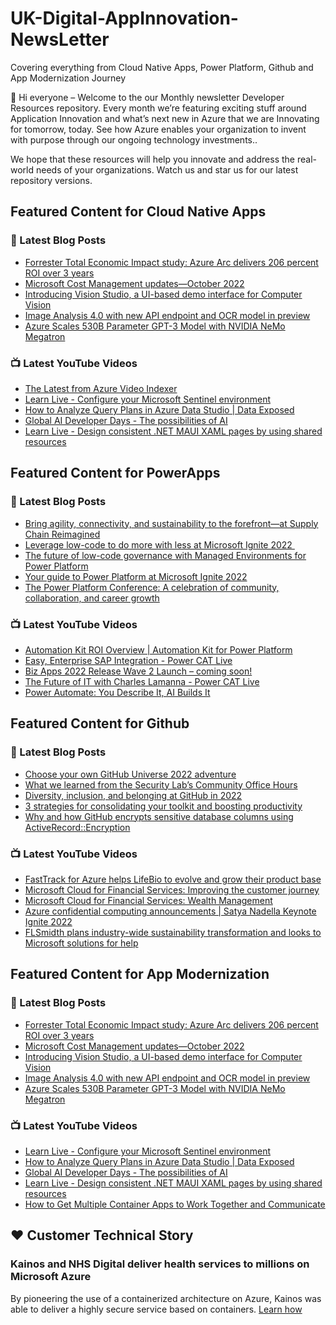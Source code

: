 # UK-Digital-AppInnovation-NewsLetter

Covering everything from Cloud Native Apps, Power Platform, Github and App Modernization Journey

👋 Hi everyone – Welcome to the our Monthly newsletter Developer Resources repository. Every month we’re featuring exciting stuff around Application Innovation and what’s next new in Azure that we are Innovating for tomorrow, today. See how Azure enables your organization to invent with purpose through our ongoing technology investments..


We hope that these resources will help you innovate and address the real-world needs of your organizations. Watch us and star us for our latest repository versions.

## Featured Content for Cloud Native Apps


### 📝 Latest Blog Posts

    
<!-- BLOGCNA:START -->
- [Forrester Total Economic Impact study: Azure Arc delivers 206 percent ROI over 3 years](https://azure.microsoft.com/blog/forrester-total-economic-impact-study-azure-arc-delivers-206-percent-roi-over-3-years/)
- [Microsoft Cost Management updates—October 2022](https://azure.microsoft.com/blog/microsoft-cost-management-updates-october-2022/)
- [Introducing Vision Studio, a UI-based demo interface for Computer Vision](https://azure.microsoft.com/blog/introducing-vision-studio-a-uibased-demo-interface-for-computer-vision/)
- [Image Analysis 4.0 with new API endpoint and OCR model in preview](https://azure.microsoft.com/blog/image-analysis-40-with-new-api-endpoint-and-ocr-model-in-preview/)
- [Azure Scales 530B Parameter GPT-3 Model with NVIDIA NeMo Megatron](https://azure.microsoft.com/blog/azure-scales-530b-parameter-gpt3-model-with-nvidia-nemo-megatron/)
<!-- BLOGCNA:END -->

### 📺 Latest YouTube Videos

 
<!-- YOUTUBECNA:START -->
- [The Latest from Azure Video Indexer](https://www.youtube.com/watch?v=PICwbAfRWnk)
- [Learn Live - Configure your Microsoft Sentinel environment](https://www.youtube.com/watch?v=cG18isM7occ)
- [How to Analyze Query Plans in Azure Data Studio | Data Exposed](https://www.youtube.com/watch?v=pMVLs9oAPmk)
- [Global AI Developer Days - The possibilities of AI](https://www.youtube.com/watch?v=wl6RWc7iaUs)
- [Learn Live - Design consistent .NET MAUI XAML pages by using shared resources](https://www.youtube.com/watch?v=zTY7ZcnBzeU)
<!-- YOUTUBECNA:END -->

##  Featured Content for PowerApps
### 📝 Latest Blog Posts
<!-- BLOGPOWER:START -->
- [Bring agility, connectivity, and sustainability to the forefront—at Supply Chain Reimagined](https://cloudblogs.microsoft.com/dynamics365/bdm/2022/10/27/bring-agility-connectivity-and-sustainability-to-the-forefront-at-supply-chain-reimagined/)
- [Leverage low-code to do more with less at Microsoft Ignite 2022 ](https://cloudblogs.microsoft.com/powerplatform/2022/10/12/leverage-low-code-to-do-more-with-less-at-microsoft-ignite-2022/)
- [The future of low-code governance with Managed Environments for Power Platform](https://cloudblogs.microsoft.com/powerplatform/2022/10/12/the-future-of-low-code-governance-with-managed-environments-for-power-platform/)
- [Your guide to Power Platform at Microsoft Ignite 2022](https://cloudblogs.microsoft.com/powerplatform/2022/10/05/your-guide-to-power-platform-at-microsoft-ignite-2022/)
- [The Power Platform Conference: A celebration of community, collaboration, and career growth](https://cloudblogs.microsoft.com/powerplatform/2022/09/20/the-power-platform-conference-a-celebration-of-community-collaboration-and-career-growth/)
<!-- BLOGPOWER:END -->
 ### 📺 Latest YouTube Videos
    
<!-- YOUTUBEPOWER:START -->
- [Automation Kit ROI Overview | Automation Kit for Power Platform](https://www.youtube.com/watch?v=VNC0PWBTRwA)
- [Easy, Enterprise SAP Integration - Power CAT Live](https://www.youtube.com/watch?v=WPaODhTnNBU)
- [Biz Apps 2022 Release Wave 2 Launch – coming soon!](https://www.youtube.com/watch?v=GfszaIHVdT8)
- [The Future of IT with Charles Lamanna - Power CAT Live](https://www.youtube.com/watch?v=pvQYPmjiGmQ)
- [Power Automate: You Describe It, AI Builds It](https://www.youtube.com/watch?v=9lnDnxLcis4)
<!-- YOUTUBEPOWER:END -->

##  Featured Content for Github
### 📝 Latest Blog Posts
<!-- BLOGGITHUB:START -->
- [Choose your own GitHub Universe 2022 adventure](https://github.blog/2022-10-27-choose-your-own-github-universe-2022-adventure/)
- [What we learned from the Security Lab’s Community Office Hours](https://github.blog/2022-10-27-what-we-learned-from-the-security-labs-community-office-hours/)
- [Diversity, inclusion, and belonging at GitHub in 2022](https://github.blog/2022-10-27-diversity-inclusion-and-belonging-at-github-in-2022/)
- [3 strategies for consolidating your toolkit and boosting productivity](https://github.blog/2022-10-26-3-strategies-for-consolidating-your-toolkit-and-boosting-productivity/)
- [Why and how GitHub encrypts sensitive database columns using ActiveRecord::Encryption](https://github.blog/2022-10-26-why-and-how-github-encrypts-sensitive-database-columns-using-activerecordencryption/)
<!-- BLOGGITHUB:END -->
### 📺 Latest YouTube Videos
<!-- YOUTUBEGITHUB:START -->
- [FastTrack for Azure helps LifeBio to evolve and grow their product base](https://www.youtube.com/watch?v=2dmzv4R_Kls)
- [Microsoft Cloud for Financial Services: Improving the customer journey](https://www.youtube.com/watch?v=CjUbQe1ys0c)
- [Microsoft Cloud for Financial Services: Wealth Management](https://www.youtube.com/watch?v=5JW9F8g7_6s)
- [Azure confidential computing announcements | Satya Nadella Keynote Ignite 2022](https://www.youtube.com/watch?v=ulNtbG_EZUI)
- [FLSmidth plans industry-wide sustainability transformation and looks to Microsoft solutions for help](https://www.youtube.com/watch?v=V5Br8Xv4BNE)
<!-- YOUTUBEGITHUB:END -->
##  Featured Content for App Modernization
### 📝 Latest Blog Posts
<!-- BLOGAPPMOD:START -->
- [Forrester Total Economic Impact study: Azure Arc delivers 206 percent ROI over 3 years](https://azure.microsoft.com/blog/forrester-total-economic-impact-study-azure-arc-delivers-206-percent-roi-over-3-years/)
- [Microsoft Cost Management updates—October 2022](https://azure.microsoft.com/blog/microsoft-cost-management-updates-october-2022/)
- [Introducing Vision Studio, a UI-based demo interface for Computer Vision](https://azure.microsoft.com/blog/introducing-vision-studio-a-uibased-demo-interface-for-computer-vision/)
- [Image Analysis 4.0 with new API endpoint and OCR model in preview](https://azure.microsoft.com/blog/image-analysis-40-with-new-api-endpoint-and-ocr-model-in-preview/)
- [Azure Scales 530B Parameter GPT-3 Model with NVIDIA NeMo Megatron](https://azure.microsoft.com/blog/azure-scales-530b-parameter-gpt3-model-with-nvidia-nemo-megatron/)
<!-- BLOGAPPMOD:END -->
### 📺 Latest YouTube Videos
<!-- YOUTUBEAPPMOD:START -->
- [Learn Live - Configure your Microsoft Sentinel environment](https://www.youtube.com/watch?v=cG18isM7occ)
- [How to Analyze Query Plans in Azure Data Studio | Data Exposed](https://www.youtube.com/watch?v=pMVLs9oAPmk)
- [Global AI Developer Days - The possibilities of AI](https://www.youtube.com/watch?v=wl6RWc7iaUs)
- [Learn Live - Design consistent .NET MAUI XAML pages by using shared resources](https://www.youtube.com/watch?v=zTY7ZcnBzeU)
- [How to Get Multiple Container Apps to Work Together and Communicate](https://www.youtube.com/watch?v=Z5y08Ng76Q0)
<!-- YOUTUBEAPPMOD:END -->


## ♥️ Customer Technical Story 

### Kainos and NHS Digital deliver health services to millions on Microsoft Azure

By pioneering the use of a containerized architecture on Azure, Kainos was able to deliver a highly secure service based on containers. [Learn how](https://customers.microsoft.com/en-us/story/1368348549535774520-kainos-and-nhs-digital-deliver-health-services-to-millions-on-microsoft-azure)

